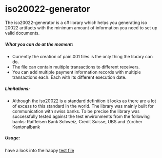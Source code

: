 ﻿# iso20022-generator
The iso20022-generator is a c# library which helps you generating iso 20022 artifacts with the minimum amount of information you need to set up valid documents.

##### What you can do at the moment:
  - Currently the creation of pain.001 files is the only thing the library can do.
  - The file can contain multiple transactions to different receivers. 
  - You can add multiple payment information records with multiple transactions each. Each with its different execution date.

##### Limitations:  
  - Although the iso20022 is a standard definition it looks as there are a lot of excess to this standard in the world. The library was mainly built for communication with swiss banks. To be precise the library was successfully tested against the test environments from the following banks: Raiffeisen Bank Schweiz, Credit Suisse, UBS and Zürcher Kantonalbank
  
##### Usage: 
have a look into the happy [test file](https://github.com/enioag/iso20022-generator/blob/master/iso20022-generator/generator-test/GeneratorTest.cs)

